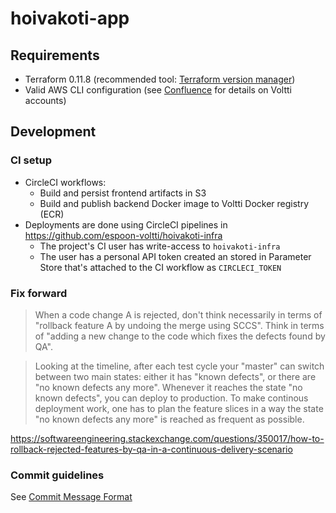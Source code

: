 # hoivakoti-app

## Requirements

* Terraform 0.11.8 (recommended tool: [Terraform version manager](https://github.com/tfutils/tfenv))
* Valid AWS CLI configuration (see [Confluence](https://voltti.atlassian.net/wiki/spaces/VI/pages/261062669/AWS-monitiliymp+rist+n+k+ytt+minen) for details on Voltti accounts)

## Development

### CI setup

- CircleCI workflows:
     - Build and persist frontend artifacts in S3
     - Build and publish backend Docker image to Voltti Docker registry (ECR)
- Deployments are done using CircleCI pipelines in https://github.com/espoon-voltti/hoivakoti-infra
     - The project's CI user has write-access to `hoivakoti-infra`
     - The user has a personal API token created an stored in Parameter Store that's
          attached to the CI workflow as `CIRCLECI_TOKEN`


### Fix forward

> When a code change A is rejected, don't think necessarily in terms of "rollback feature A by undoing the merge using SCCS". Think in terms of "adding a new change to the code which fixes the defects found by QA".

> Looking at the timeline, after each test cycle your "master" can switch between two main states: either it has "known defects", or there are "no known defects any more". Whenever it reaches the state "no known defects", you can deploy to production. To make continous deployment work, one has to plan the feature slices in a way the state "no known defects any more" is reached as frequent as possible.

https://softwareengineering.stackexchange.com/questions/350017/how-to-rollback-rejected-features-by-qa-in-a-continuous-delivery-scenario


### Commit guidelines

See [Commit Message Format](https://github.com/angular/angular.js/blob/master/DEVELOPERS.md#-git-commit-guidelines)
